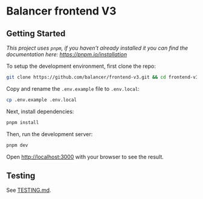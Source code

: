 # Balancer frontend V3

## Getting Started

_This project uses `pnpm`, if you haven't already installed it you can find the documentation here:
https://pnpm.io/installation_

To setup the development environment, first clone the repo:

```bash
git clone https://github.com/balancer/frontend-v3.git && cd frontend-v3
```

Copy and rename the `.env.example` file to `.env.local`:

```bash
cp .env.example .env.local
```

Next, install dependencies:

```bash
pnpm install
```

Then, run the development server:

```bash
pnpm dev
```

Open [http://localhost:3000](http://localhost:3000) with your browser to see the result.

## Testing

See [TESTING.md](./test/TESTING.md).
